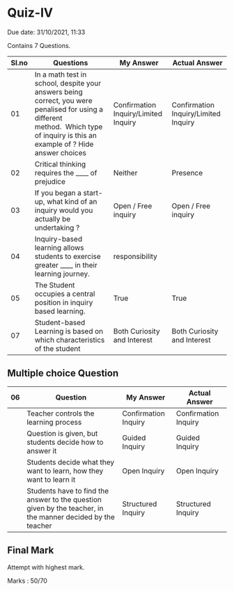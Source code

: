 # Quiz-IV

Due date: 31/10/2021, 11:33

Contains 7 Questions.

|Sl.no| Questions| My Answer | Actual Answer|
|---|---|---|---|
|01|In a math test in school, despite your answers being correct, you were penalised for using a different method.  Which type of inquiry is this an example of ? Hide answer choices | Confirmation Inquiry/Limited Inquiry|Confirmation Inquiry/Limited Inquiry|
|02| Critical thinking requires the ____ of prejudice | Neither| Presence|
|03| If you began a start-up, what kind of an inquiry would you actually be undertaking ? | Open / Free inquiry | Open / Free inquiry|
|04|Inquiry-based learning allows students to exercise greater ____ in their learning journey. |responsibility||
|05|The Student occupies a central position in inquiry based learning.| True| True|
|07|Student-based Learning is based on which characteristics of the student|Both Curiosity and Interest|Both Curiosity and Interest|


## Multiple choice Question


|06| Question| My Answer | Actual Answer|
|---|---|---|---|
||Teacher controls the learning process |Confirmation Inquiry |Confirmation Inquiry|
||Question is given, but students decide how to answer it|Guided Inquiry |Guided Inquiry|
||Students decide what they want to learn, how they want to learn it |Open Inquiry|Open Inquiry|
||Students have to find the answer to the question given by the teacher, in the manner decided by the teacher|Structured Inquiry|Structured Inquiry|
        
 


## Final Mark
Attempt with highest mark.

Marks : 50/70





